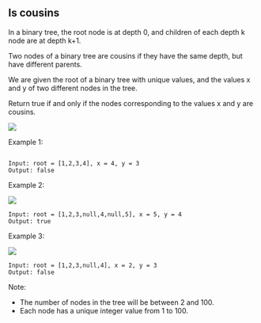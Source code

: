 ## Is cousins

In a binary tree, the root node is at depth 0, and children of each depth k node are at depth k+1.

Two nodes of a binary tree are cousins if they have the same depth, but have different parents.

We are given the root of a binary tree with unique values, and the values x and y of two different nodes in the tree.

Return true if and only if the nodes corresponding to the values x and y are cousins.

![](https://assets.leetcode.com/uploads/2019/02/12/q1248-01.png)

Example 1:
```

Input: root = [1,2,3,4], x = 4, y = 3
Output: false

```
Example 2:

![](https://assets.leetcode.com/uploads/2019/02/12/q1248-02.png)
```
Input: root = [1,2,3,null,4,null,5], x = 5, y = 4
Output: true
```
Example 3:

![](https://assets.leetcode.com/uploads/2019/02/13/q1248-03.png)
```
Input: root = [1,2,3,null,4], x = 2, y = 3
Output: false
 ```

Note:  

- The number of nodes in the tree will be between 2 and 100.
- Each node has a unique integer value from 1 to 100.